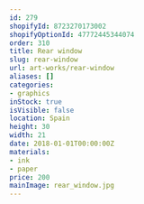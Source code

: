 ```yaml
---
id: 279
shopifyId: 8723270173002
shopifyOptionId: 47772445344074
order: 310
title: Rear window
slug: rear-window
url: art-works/rear-window
aliases: []
categories:
- graphics
inStock: true
isVisible: false
location: Spain
height: 30
width: 21
date: 2018-01-01T00:00:00Z
materials:
- ink
- paper
price: 200
mainImage: rear_window.jpg
---
```

